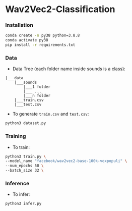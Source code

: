 # Wav2Vec2-Classification


### Installation
```bash
conda create -n py38 python=3.8.8
conda activate py38
pip install -r requirements.txt
```

### Data

- Data Tree (each folder name inside sounds is a class): 
```
|___data
    |___sounds
        |___1 folder
        |___ ...
        |___n folder
    |___train.csv
    |___test.csv
```
- To generate `train.csv` and  `test.csv`:
```bash
python3 dataset.py
```

### Training
- To train:
```bash
python3 train.py \
--model_name "facebook/wav2vec2-base-100k-voxpopuli" \
--num_epochs 50 \
--batch_size 32 \
```


### Inference
- To infer:

```bash
python3 infer.py
```
